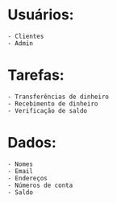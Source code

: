 # Usuários:
    - Clientes
    - Admin
# Tarefas:
    - Transferências de dinheiro
    - Recebimento de dinheiro
    - Verificação de saldo
# Dados:
    - Nomes
    - Email
    - Endereços
    - Números de conta
    - Saldo